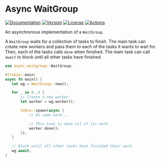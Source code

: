 # Async WaitGroup

[![Documentation](https://img.shields.io/badge/docs-0.1.0-4d76ae?style=for-the-badge)](https://docs.rs/async_waitgroup/0.1.0)
[![Version](https://img.shields.io/crates/v/async_waitgroup?style=for-the-badge)](https://crates.io/crates/async_waitgroup)
[![License](https://img.shields.io/crates/l/async_waitgroup?style=for-the-badge)](https://crates.io/crates/async_waitgroup)
[![Actions](https://img.shields.io/github/workflow/status/ibraheemdev/async_waitgroup/Rust/master?style=for-the-badge)](https://github.com/ibraheemdev/async_waitgroup/actions)

 An asynchronous implementation of a `WaitGroup`.

 A `WaitGroup` waits for a collection of tasks to finish. The main task can create new workers and
 pass them to each of the tasks it wants to wait for. Then, each of the tasks calls `done` when
 finished. The main task can call `await` to block until all other tasks have finished.

 ```rust
 use async_waitgroup::WaitGroup;

 #[tokio::main]
 async fn main() {
    let wg = WaitGroup::new();

    for _ in 0..5 {
        // Create a new worker.
        let worker = wg.worker();

        tokio::spawn(async {
            // Do some work...

            // This task is done all of its work.
            worker.done();
        });
    }

    // Block until all other tasks have finished their work.
    wg.await;
}
 ```
